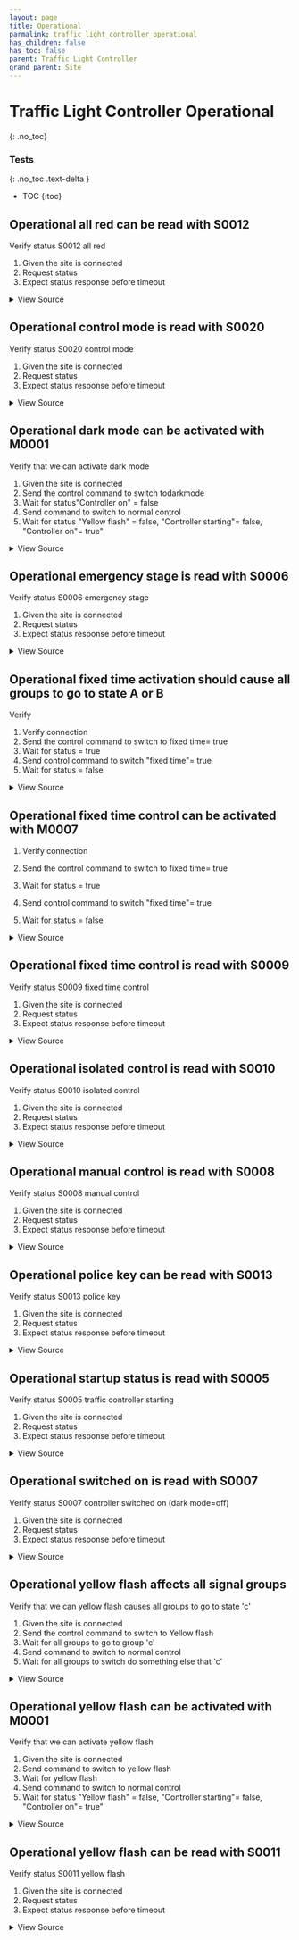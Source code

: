 ```yaml
---
layout: page
title: Operational
parmalink: traffic_light_controller_operational
has_children: false
has_toc: false
parent: Traffic Light Controller
grand_parent: Site
---
```


# Traffic Light Controller Operational
{: .no_toc}



### Tests
{: .no_toc .text-delta }

- TOC
{:toc}

## Operational all red can be read with S0012

Verify status S0012 all red

1. Given the site is connected
2. Request status
3. Expect status response before timeout

<details markdown="block">
  <summary>
     View Source
  </summary>
```ruby
request_status_and_confirm "all-red status",
{ S0012: [:status,:intersection] }
```
</details>




## Operational control mode is read with S0020

Verify status S0020 control mode

1. Given the site is connected
2. Request status
3. Expect status response before timeout

<details markdown="block">
  <summary>
     View Source
  </summary>
```ruby
request_status_and_confirm "control mode",
{ S0020: [:controlmode,:intersection] }
```
</details>




## Operational dark mode can be activated with M0001

Verify that we can activate dark mode

1. Given the site is connected
2. Send the control command to switch todarkmode
3. Wait for status"Controller on" = false
4. Send command to switch to normal control
5. Wait for status "Yellow flash" = false, "Controller starting"= false, "Controller on"= true"

<details markdown="block">
  <summary>
     View Source
  </summary>
```ruby
Validator::Site.connected do |task,supervisor,site|
  prepare task, site
  switch_dark_mode
  switch_normal_control
end
```
</details>




## Operational emergency stage is read with S0006

Verify status S0006 emergency stage

1. Given the site is connected
2. Request status
3. Expect status response before timeout

<details markdown="block">
  <summary>
     View Source
  </summary>
```ruby
request_status_and_confirm "emergency stage status",
{ S0006: [:status,:emergencystage] }
```
</details>




## Operational fixed time activation should cause all groups to go to state A or B

Verify 
1. Verify connection
2. Send the control command to switch to fixed time= true
3. Wait for status = true
4. Send control command to switch "fixed time"= true
5. Wait for status = false

<details markdown="block">
  <summary>
     View Source
  </summary>
```ruby
Validator::Site.connected do |task,supervisor,site|
  prepare task, site
  switch_fixed_time 'True'
  wait_for_status(@task,"Fixed time control active", [{'sCI'=>'S0009','n'=>'status','s'=>'True'}])
  wait_for_status(@task,"signalgroupstatus A or B", [{'sCI'=>'S0001','n'=>'signalgroupstatus','s'=>/^[AB]$/}])
  switch_fixed_time 'False'
end
```
</details>




## Operational fixed time control can be activated with M0007

1. Verify connection

2. Send the control command to switch to  fixed time= true
3. Wait for status = true
4. Send control command to switch "fixed time"= true
5. Wait for status = false

<details markdown="block">
  <summary>
     View Source
  </summary>
```ruby
Validator::Site.connected do |task,supervisor,site|
  prepare task, site
  switch_fixed_time 'True'
  switch_fixed_time 'False'
end
```
</details>




## Operational fixed time control is read with S0009

Verify status S0009 fixed time control

1. Given the site is connected
2. Request status
3. Expect status response before timeout

<details markdown="block">
  <summary>
     View Source
  </summary>
```ruby
request_status_and_confirm "fixed time control status",
{ S0009: [:status,:intersection] }
```
</details>




## Operational isolated control is read with S0010

Verify status S0010 isolated control

1. Given the site is connected
2. Request status
3. Expect status response before timeout

<details markdown="block">
  <summary>
     View Source
  </summary>
```ruby
request_status_and_confirm "isolated control status",
{ S0010: [:status,:intersection] }
```
</details>




## Operational manual control is read with S0008

Verify status S0008 manual control

1. Given the site is connected
2. Request status
3. Expect status response before timeout

<details markdown="block">
  <summary>
     View Source
  </summary>
```ruby
request_status_and_confirm "manual control status",
{ S0008: [:status,:intersection] }
```
</details>




## Operational police key can be read with S0013

Verify status S0013 police key

1. Given the site is connected
2. Request status
3. Expect status response before timeout

<details markdown="block">
  <summary>
     View Source
  </summary>
```ruby
request_status_and_confirm "police key",
{ S0013: [:status] }
```
</details>




## Operational startup status is read with S0005

Verify status S0005 traffic controller starting

1. Given the site is connected
2. Request status
3. Expect status response before timeout

<details markdown="block">
  <summary>
     View Source
  </summary>
```ruby
request_status_and_confirm "traffic controller starting (true/false)",
{ S0005: [:status] }
```
</details>




## Operational switched on is read with S0007

Verify status S0007 controller switched on (dark mode=off)

1. Given the site is connected
2. Request status
3. Expect status response before timeout

<details markdown="block">
  <summary>
     View Source
  </summary>
```ruby
request_status_and_confirm "controller switch on (dark mode=off)",
{ S0007: [:status,:intersection] }
```
</details>




## Operational yellow flash affects all signal groups

Verify that we can yellow flash causes all groups to go to state 'c'

1. Given the site is connected
2. Send the control command to switch to Yellow flash
3. Wait for all groups to go to group 'c'
4. Send command to switch to normal control
5. Wait for all groups to switch do something else that 'c'

<details markdown="block">
  <summary>
     View Source
  </summary>
```ruby
Validator::Site.connected do |task,supervisor,site|
  prepare task, site
  timeout =  10
  switch_yellow_flash
  wait_for_groups 'c', timeout: timeout      # c mean s yellow flash
  switch_normal_control
  wait_for_groups '[^c]', timeout: timeout   # not c, ie. not yellow flash
end
```
</details>




## Operational yellow flash can be activated with M0001

Verify that we can activate yellow flash

1. Given the site is connected
2. Send command to switch to yellow flash
3. Wait for yellow flash
4. Send command to switch to normal control
5. Wait for status "Yellow flash" = false, "Controller starting"= false, "Controller on"= true"

<details markdown="block">
  <summary>
     View Source
  </summary>
```ruby
Validator::Site.connected do |task,supervisor,site|
  prepare task, site
  switch_yellow_flash
  switch_normal_control
end
```
</details>




## Operational yellow flash can be read with S0011

Verify status S0011 yellow flash

1. Given the site is connected
2. Request status
3. Expect status response before timeout

<details markdown="block">
  <summary>
     View Source
  </summary>
```ruby
request_status_and_confirm "yellow flash status",
{ S0011: [:status,:intersection] }
```
</details>


